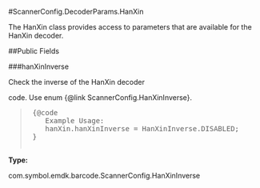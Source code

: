 #ScannerConfig.DecoderParams.HanXin

The HanXin class provides access to parameters that are available for
 the HanXin decoder.



##Public Fields

###hanXinInverse

Check the inverse of the HanXin decoder
 
 code. Use enum {@link ScannerConfig.HanXinInverse}.
 
 <p>
 <blockquote>
 
 <pre>
 {@code
 	Example Usage:
 	hanXin.hanXinInverse = HanXinInverse.DISABLED;
 }
 </pre>
 
 </blockquote>

**Type:**

com.symbol.emdk.barcode.ScannerConfig.HanXinInverse

